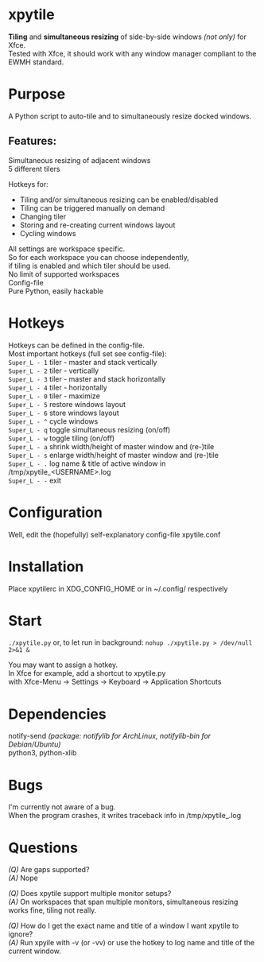 # xpytile

**Tiling** and **simultaneous resizing** of side-by-side windows _(not only)_ for Xfce.  
Tested with Xfce, it should work with any window manager compliant to the EWMH standard.


# Purpose
A Python script to auto-tile and to simultaneously resize docked windows.


## Features:
Simultaneous resizing of adjacent windows  
5 different tilers  

Hotkeys for:  
 - Tiling and/or simultaneous resizing can be enabled/disabled
 - Tiling can be triggered manually on demand
 - Changing tiler
 - Storing and re-creating current windows layout
 - Cycling windows

All settings are workspace specific.  
So for each workspace you can choose independently,  
if tiling is enabled and which tiler should be used.  
No limit of supported workspaces  
Config-file  
Pure Python, easily hackable  


# Hotkeys
Hotkeys can be defined in the config-file.  
Most important hotkeys (full set see config-file):  
```Super_L - 1``` tiler - master and stack vertically  
```Super_L - 2``` tiler - vertically  
```Super_L - 3``` tiler - master and stack horizontally  
```Super_L - 4``` tiler - horizontally  
```Super_L - 0``` tiler - maximize  
```Super_L - 5``` restore windows layout  
```Super_L - 6``` store windows layout  
```Super_L - ^``` cycle windows  
```Super_L - q``` toggle simultaneous resizing (on/off)  
```Super_L - w``` toggle tiling (on/off)  
```Super_L - a``` shrink width/height of master window and (re-)tile  
```Super_L - s``` enlarge width/height of master window and (re-)tile  
```Super_L - .``` log name & title of active window in /tmp/xpytile_&lt;USERNAME&gt;.log  
```Super_L - -``` exit  


# Configuration
Well, edit the (hopefully) self-explanatory config-file xpytile.conf


# Installation
Place xpytilerc in XDG_CONFIG_HOME or in ~/.config/ respectively


# Start
```./xpytile.py``` 
or, to let run in background:  ```nohup ./xpytile.py > /dev/null 2>&1 &```

You may want to assign a hotkey.  
In Xfce for example, add a shortcut to xpytile.py  
with Xfce-Menu -> Settings -> Keyboard -> Application Shortcuts


# Dependencies
notify-send _(package: notifylib for ArchLinux, notifylib-bin for Debian/Ubuntu)_  
python3, python-xlib 

# Bugs
I'm currently not aware of a bug.  
When the program crashes, it writes traceback info in /tmp/xpytile_<USERNAME>.log

# Questions
*(Q)* Are gaps supported?  
*(A)* Nope  
  
*(Q)* Does xpytile support multiple monitor setups?  
*(A)* On workspaces that span multiple monitors, simultaneous resizing works fine, tiling not really.  

*(Q)* How do I get the exact name and title of a window I want xpytile to ignore?  
*(A)* Run xpyile with -v (or -vv)  or use the hotkey to log name and title of the current window.  

